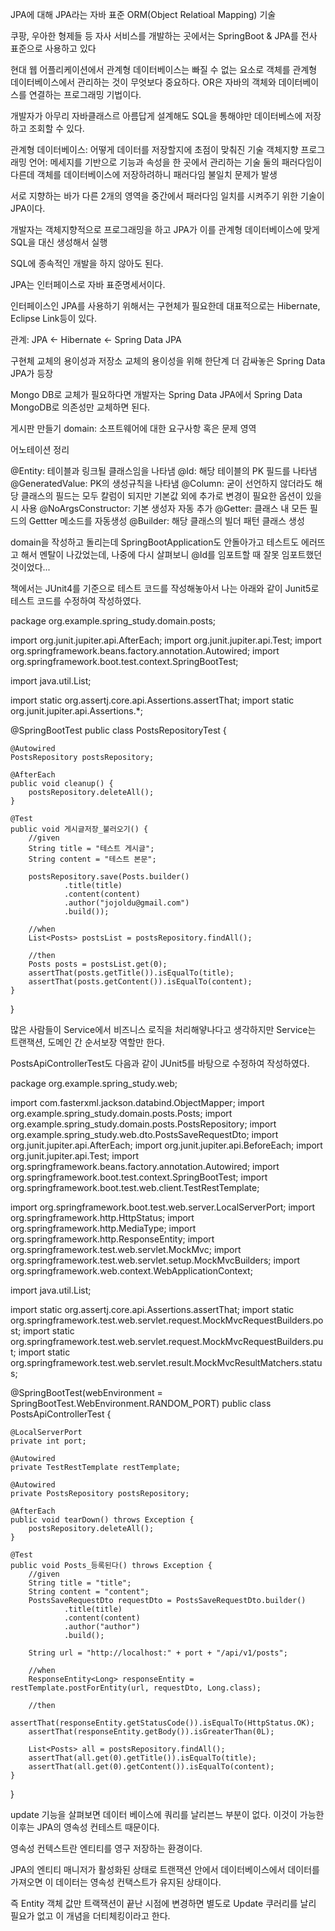 JPA에 대해
JPA라는 자바 표준 ORM(Object Relatioal Mapping) 기술

쿠팡, 우아한 형제들 등 자사 서비스를 개발하는 곳에서는 SpringBoot & JPA를 전사 표준으로 사용하고 있다

현대 웹 어플리케이션에서 관계형 데이터베이스는 빠질 수 없는 요소로 객체를 관계형 데이터베이스에서 관리하는 것이 무엇보다 중요하다. OR은 자바의 객체와 데이터베이스를 연결하는 프로그래밍 기법이다.



개발자가 아무리 자바클래스르 아름답게 설계해도 SQL을 통해야만 데이터베스에 저장하고 조회할 수 있다.

관계형 데이터베이스: 어떻게 데이터를 저장할지에 초점이 맞춰진 기술
객체지향 프로그래밍 언어: 메세지를 기반으로 기능과 속성을 한 곳에서 관리하는 기술
둘의 패러다임이 다른데 객체를 데이터베이스에 저장하려하니 패러다임 불일치 문제가 발생



서로 지향하는 바가 다른 2개의 영역을 중간에서 패러다임 일치를 시켜주기 위한 기술이 JPA이다.

개발자는 객체지향적으로 프로그래밍을 하고 JPA가 이를 관계형 데이터베이스에 맞게 SQL을 대신 생성해서 실행

SQL에 종속적인 개발을 하지 않아도 된다.



JPA는 인터페이스로 자바 표준명세서이다.

인터페이스인 JPA를 사용하기 위해서는 구현체가 필요한데 대표적으로는 Hibernate, Eclipse Link등이 있다.

관계: JPA <- Hibernate <- Spring Data JPA



구현체 교체의 용이성과 저장소 교체의 용이성을 위해 한단계 더 감싸놓은 Spring Data JPA가 등장

Mongo DB로 교체가 필요하다면 개발자는 Spring Data JPA에서 Spring Data MongoDB로 의존성만 교체하면 된다.





게시판 만들기
domain: 소프트웨어에 대한 요구사항 혹은 문제 영역



어노테이션 정리

@Entity: 테이블과 링크될 클래스임을 나타냄
@Id: 해당 테이블의 PK 필드를 나타냄
@GeneratedValue: PK의 생성규칙을 나타냄
@Column: 굳이 선언하지 않더라도 해당 클래스의 필드는 모두 칼럼이 되지만 기본값 외에 추가로 변경이 필요한 옵션이 있을 시 사용
@NoArgsConstructor: 기본 생성자 자동 추가
@Getter: 클래스 내 모든 필드의 Gettter 메소드를 자동생성
@Builder: 해당 클래스의 빌더 패턴 클래스 생성


domain을 작성하고 돌리는데 SpringBootApplication도 안돌아가고 테스트도 에러뜨고 해서 멘탈이 나갔었는데, 나중에 다시 살펴보니 @Id를 임포트할 때 잘못 임포트했던 것이었다...

책에서는 JUnit4를 기준으로 테스트 코드를 작성해놓아서 나는 아래와 같이 Junit5로 테스트 코드를 수정하여 작성하였다.



package org.example.spring_study.domain.posts;

import org.junit.jupiter.api.AfterEach;
import org.junit.jupiter.api.Test;
import org.springframework.beans.factory.annotation.Autowired;
import org.springframework.boot.test.context.SpringBootTest;

import java.util.List;

import static org.assertj.core.api.Assertions.assertThat;
import static org.junit.jupiter.api.Assertions.*;

@SpringBootTest
public class PostsRepositoryTest {

    @Autowired
    PostsRepository postsRepository;

    @AfterEach
    public void cleanup() {
        postsRepository.deleteAll();
    }

    @Test
    public void 게시글저장_불러오기() {
        //given
        String title = "테스트 게시글";
        String content = "테스트 본문";

        postsRepository.save(Posts.builder()
                .title(title)
                .content(content)
                .author("jojoldu@gmail.com")
                .build());

        //when
        List<Posts> postsList = postsRepository.findAll();

        //then
        Posts posts = postsList.get(0);
        assertThat(posts.getTitle()).isEqualTo(title);
        assertThat(posts.getContent()).isEqualTo(content);
    }

}




많은 사람들이 Service에서 비즈니스 로직을 처리해얗나다고 생각하지만 Service는 트랜잭션, 도메인 간 순서보장 역할만 한다.



PostsApiControllerTest도 다음과 같이 JUnit5를 바탕으로 수정하여 작성하였다.

package org.example.spring_study.web;

import com.fasterxml.jackson.databind.ObjectMapper;
import org.example.spring_study.domain.posts.Posts;
import org.example.spring_study.domain.posts.PostsRepository;
import org.example.spring_study.web.dto.PostsSaveRequestDto;
import org.junit.jupiter.api.AfterEach;
import org.junit.jupiter.api.BeforeEach;
import org.junit.jupiter.api.Test;
import org.springframework.beans.factory.annotation.Autowired;
import org.springframework.boot.test.context.SpringBootTest;
import org.springframework.boot.test.web.client.TestRestTemplate;

import org.springframework.boot.test.web.server.LocalServerPort;
import org.springframework.http.HttpStatus;
import org.springframework.http.MediaType;
import org.springframework.http.ResponseEntity;
import org.springframework.test.web.servlet.MockMvc;
import org.springframework.test.web.servlet.setup.MockMvcBuilders;
import org.springframework.web.context.WebApplicationContext;

import java.util.List;

import static org.assertj.core.api.Assertions.assertThat;
import static org.springframework.test.web.servlet.request.MockMvcRequestBuilders.post;
import static org.springframework.test.web.servlet.request.MockMvcRequestBuilders.put;
import static org.springframework.test.web.servlet.result.MockMvcResultMatchers.status;


@SpringBootTest(webEnvironment = SpringBootTest.WebEnvironment.RANDOM_PORT)
public class PostsApiControllerTest {

    @LocalServerPort
    private int port;

    @Autowired
    private TestRestTemplate restTemplate;

    @Autowired
    private PostsRepository postsRepository;

    @AfterEach
    public void tearDown() throws Exception {
        postsRepository.deleteAll();
    }

    @Test
    public void Posts_등록된다() throws Exception {
        //given
        String title = "title";
        String content = "content";
        PostsSaveRequestDto requestDto = PostsSaveRequestDto.builder()
                .title(title)
                .content(content)
                .author("author")
                .build();

        String url = "http://localhost:" + port + "/api/v1/posts";

        //when
        ResponseEntity<Long> responseEntity = restTemplate.postForEntity(url, requestDto, Long.class);

        //then
        assertThat(responseEntity.getStatusCode()).isEqualTo(HttpStatus.OK);
        assertThat(responseEntity.getBody()).isGreaterThan(0L);

        List<Posts> all = postsRepository.findAll();
        assertThat(all.get(0).getTitle()).isEqualTo(title);
        assertThat(all.get(0).getContent()).isEqualTo(content);
    }
}


update 기능을 살펴보면 데이터 베이스에 쿼리를 날리븐느 부분이 없다. 이것이 가능한 이후는 JPA의 영속성 컨테스트 때문이다.

영속성 컨텍스트란 엔티티를 영구 저장하는 환경이다.

JPA의 엔티티 매니저가 활성화된 상태로 트랜잭션 안에서 데이터베이스에서 데이터를 가져오면 이 데이터는 영속성 컨택스트가 유지된 상태이다.

즉 Entity 객체 값만 트랙잭션이 끝난 시점에 변경하면 별도로 Update 쿠러리를 날리 필요가 없고 이 개념을 더티체킹이라고 한다.



